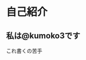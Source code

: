# 自己紹介
## 私は@kumoko3です
これ書くの苦手
<!---
kumoko3/kumoko3 is a ✨ special ✨ repository because its `README.md` (this file) appears on your GitHub profile.
You can click the Preview link to take a look at your changes.
--->

